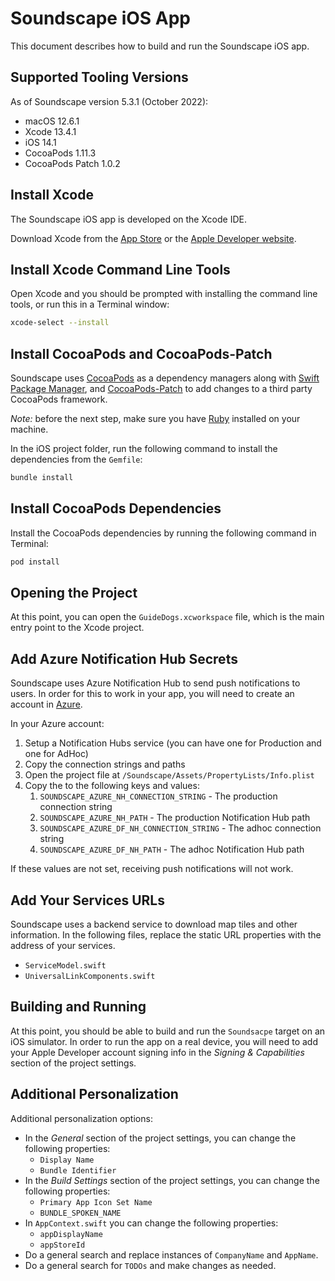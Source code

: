 # Soundscape iOS App

This document describes how to build and run the Soundscape iOS app.

## Supported Tooling Versions

As of Soundscape version 5.3.1 (October 2022):

* macOS 12.6.1
* Xcode 13.4.1
* iOS 14.1
* CocoaPods 1.11.3
* CocoaPods Patch 1.0.2

## Install Xcode

The Soundscape iOS app is developed on the Xcode IDE.

Download Xcode from the [App Store](https://apps.apple.com/us/app/xcode/id497799835?mt=12) or the [Apple Developer website](http://developer.apple.com).

## Install Xcode Command Line Tools

Open Xcode and you should be prompted with installing the command line tools, or  run this in a Terminal window:

```sh
xcode-select --install
```

## Install CocoaPods and CocoaPods-Patch

Soundscape uses [CocoaPods](https://cocoapods.org/) as a dependency managers along with [Swift Package Manager](https://www.swift.org/package-manager/), and [CocoaPods-Patch](https://github.com/DoubleSymmetry/cocoapods-patch) to add changes to a third party CocoaPods framework.

_Note:_ before the next step, make sure you have [Ruby](https://www.ruby-lang.org/) installed on your machine.

In the iOS project folder, run the following command to install the dependencies from the `Gemfile`:

```sh
bundle install
```

## Install CocoaPods Dependencies

Install the CocoaPods dependencies by running the following command in Terminal:

```sh
pod install
```

## Opening the Project

At this point, you can open the `GuideDogs.xcworkspace` file, which is the main entry point to the Xcode project.

## Add Azure Notification Hub Secrets

Soundscape uses Azure Notification Hub to send push notifications to users. In order for this to work in your app, you will need to create an account in [Azure](https://azure.microsoft.com).

In your Azure account:

1. Setup a Notification Hubs service (you can have one for Production and one for AdHoc)
2. Copy the connection strings and paths
3. Open the project file at `/Soundscape/Assets/PropertyLists/Info.plist`
4. Copy the to the following keys and values:
   1. `SOUNDSCAPE_AZURE_NH_CONNECTION_STRING` - The production connection string
   2. `SOUNDSCAPE_AZURE_NH_PATH` - The production Notification Hub path
   3. `SOUNDSCAPE_AZURE_DF_NH_CONNECTION_STRING` - The adhoc connection string
   4. `SOUNDSCAPE_AZURE_DF_NH_PATH` - The adhoc Notification Hub path

If these values are not set, receiving push notifications will not work.

## Add Your Services URLs

Soundscape uses a backend service to download map tiles and other information. In the following files, replace the static URL properties with the address of your services.

* `ServiceModel.swift`
* `UniversalLinkComponents.swift`

## Building and Running

At this point, you should be able to build and run the `Soundsacpe` target on an iOS simulator. In order to run the app on a real device, you will need to add your Apple Developer account signing info in the _Signing & Capabilities_ section of the project settings.

## Additional Personalization

Additional personalization options:

* In the _General_ section of the project settings, you can change the following properties:
  * `Display Name`
  * `Bundle Identifier`
* In the _Build Settings_ section of the project settings, you can change the following properties:
  * `Primary App Icon Set Name`
  * `BUNDLE_SPOKEN_NAME`
* In `AppContext.swift` you can change the following properties:
  * `appDisplayName`
  * `appStoreId`
* Do a general search and replace instances of `CompanyName` and `AppName`.
* Do a general search for `TODOs` and make changes as needed.
